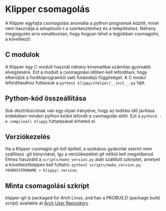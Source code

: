 # Klipper csomagolás

A Klipper egyfajta csomagolási anomália a python programok között, mivel nem használja a setuptools-t a szerkesztéshez és a telepítéshez. Néhány megjegyzés arra vonatkozóan, hogy hogyan lehet a legjobban csomagolni, a következő:

## C modulok

A Klipper egy C modult használ néhány kinematikai számítás gyorsabb elvégzésére. Ezt a modult a csomagolási időben kell lefordítani, hogy elkerüljük a fordítóprogramtól való futásidejű függőséget. A C modul lefordításához futtassuk a `python2 klippy/chelper/__init__.py` fájlt.

## Python-kód összeállítása

Sok disztribúciónak van egy olyan irányelve, hogy az indítási idő javítása érdekében minden python kódot lefordít a csomagolás előtt. Ezt a `python2 -m compileall klippy` futtatásával érheted el.

## Verziókezelés

Ha a Klipper csomagot git-ből építed, a szokásos gyakorlat szerint nem szállítasz .git könyvtárat, így a verziókezelést git nélkül kell megoldanod. Ehhez használd a `scripts/make_version.py` alatt szállított szkriptet, amelyet a következőképpen kell futtatni: `python2 scripts/make_version.py YOURDISTRONAME > klippy/.version`.

## Minta csomagolási szkript

klipper-git is packaged for Arch Linux, and has a PKGBUILD (package build script) available at [Arch User Repository](https://aur.archlinux.org/cgit/aur.git/tree/PKGBUILD?h=klipper-git).
